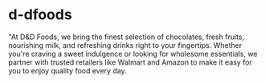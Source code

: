 # d-dfoods
"At D&amp;D Foods, we bring the finest selection of chocolates, fresh fruits, nourishing milk, and refreshing drinks right to your fingertips. Whether you're craving a sweet indulgence or looking for wholesome essentials, we partner with trusted retailers like Walmart and Amazon to make it easy for you to enjoy quality food every day.
